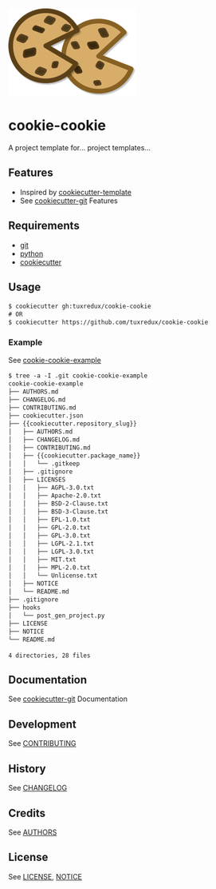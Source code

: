 ![Cookie Cookie Logo](assets/cookie-cookie-logo.png "Cookie Cookie Logo")

# cookie-cookie
A project template for... project templates...

## Features
- Inspired by [cookiecutter-template](https://github.com/eviweb/cookiecutter-template)
- See [cookiecutter-git](https://github.com/tuxredux/cookiecutter-git#features) Features

## Requirements
- [git](https://git-scm.com/downloads)
- [python](https://www.python.org/downloads/)
- [cookiecutter](https://github.com/audreyr/cookiecutter)

## Usage
    $ cookiecutter gh:tuxredux/cookie-cookie
    # OR
    $ cookiecutter https://github.com/tuxredux/cookie-cookie

### Example
See [cookie-cookie-example](https://github.com/tuxredux/cookie-cookie-example)

    $ tree -a -I .git cookie-cookie-example
    cookie-cookie-example
    ├── AUTHORS.md
    ├── CHANGELOG.md
    ├── CONTRIBUTING.md
    ├── cookiecutter.json
    ├── {{cookiecutter.repository_slug}}
    │   ├── AUTHORS.md
    │   ├── CHANGELOG.md
    │   ├── CONTRIBUTING.md
    │   ├── {{cookiecutter.package_name}}
    │   │   └── .gitkeep
    │   ├── .gitignore
    │   ├── LICENSES
    │   │   ├── AGPL-3.0.txt
    │   │   ├── Apache-2.0.txt
    │   │   ├── BSD-2-Clause.txt
    │   │   ├── BSD-3-Clause.txt
    │   │   ├── EPL-1.0.txt
    │   │   ├── GPL-2.0.txt
    │   │   ├── GPL-3.0.txt
    │   │   ├── LGPL-2.1.txt
    │   │   ├── LGPL-3.0.txt
    │   │   ├── MIT.txt
    │   │   ├── MPL-2.0.txt
    │   │   └── Unlicense.txt
    │   ├── NOTICE
    │   └── README.md
    ├── .gitignore
    ├── hooks
    │   └── post_gen_project.py
    ├── LICENSE
    ├── NOTICE
    └── README.md

    4 directories, 28 files

## Documentation
See [cookiecutter-git](https://github.com/tuxredux/cookiecutter-git#documentation) Documentation

## Development
See [CONTRIBUTING](CONTRIBUTING.md)

## History
See [CHANGELOG](CHANGELOG.md)

## Credits
See [AUTHORS](AUTHORS.md)

## License
See [LICENSE](LICENSE), [NOTICE](NOTICE)
